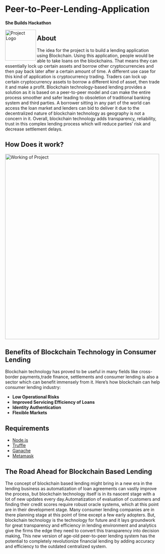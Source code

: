 # Peer-to-Peer-Lending-Application
**She Builds Hackathon**
<div>
<img src = "https://wixmp-fe53c9ff592a4da924211f23.wixmp.com/users/51835bf9-6801-4d65-8c6e-8f5c1ce19c29/design-previews/f5cdb6bc-9da2-4390-9ef0-bda785fa481e/1673165804325-thumbnail.jpeg" alt ="Project Logo" align= "left" hieght="100" width = "100">
 </div>
<div>
 <h2>About</h2>
 <p>
 The idea for the project is to build a lending application using Blockchain. Using this application, people would be able to take loans on the blockchains. That means they can essentially lock up certain assets and borrow other cryptocurrencies and then pay back later after a certain amount of time. A different use case for this kind of application is cryptocurrency trading. Traders can lock up certain cryptocurrency assets to borrow a different kind of asset, then trade it and make a profit.
Blockchain technology-based lending provides a solution as it is based on a peer-to-peer model and can make the entire process smoother and safer leading to obsoletion
of traditional banking system and third parties. A borrower sitting in any part of the world can access the loan market and lenders can bid to deliver it due to the decentralized nature of blockchain technology as geography is not a concern in it. Overall, blockchain technology adds transparency, reliability, trust
in this complex lending process which will reduce parties’ risk and decrease settlement delays.
 </p>
 
</div>
<div>
 <h2>How Does it work?</h2>
 <img src="https://user-images.githubusercontent.com/109274817/211188479-7a5d0db2-be6d-4440-adaf-e3f16ea98416.jpg" align ="center" height="600" width="500" alt="Working of Project">



</div>
<div>
 <h2>Benefits of Blockchain Technology in Consumer Lending</h2>
 <p>Blockchain technology has proved to be useful in many fields like cross-border payments,trade finance, settlements and consumer lending is also a sector which can benefit immensely from it. Here’s how blockchain can help consumer lending industry:
 <ul>
  <li><b>Low Operational Risks</b></li>
  <li><b>Improved Servicing Efficiency of Loans</b></li>
  <li><b>Identity Authentication</b></li>
  <li><b>Flexible Markets</b></li>
 </ul>
 </p>
 
</div>
<div>
 <h2>Requirements</h2>
 <ul>
  <li><a href="https://nodejs.org/en/">Node.js</a></li>
  <li><a href="https://trufflesuite.com/">Truffle</a></li>
  <li><a href="https://trufflesuite.com/ganache/">Ganache</a></li>
  <li><a href="https://metamask.io/">Metamask</a></li>
 </ul>
</div>
<div>
 <h2>The Road Ahead for Blockchain Based Lending</h2>
 <p>The concept of blockchain based lending might bring in a new era in the lending business as automatization of loan agreements can vastly improve the process, but blockchain technology itself is in its nascent stage with a lot of new updates every day.Automatization of evaluation of customers and finding their credit scores require robust oracle systems, which at this point are in their development stage. Many consumer lending companies are in there planning stage at this point of time except a few early adopters. But, blockchain technology is the technology for future and it lays groundwork for great transparency and efficiency in lending
environment and analytics give the firms the edge they need to convert this transparency into decision making, This new version of age-old peer-to-peer lending system has the potential to completely revolutionize financial lending by adding accuracy and efficiency to the outdated centralized system.</p>
</div>

